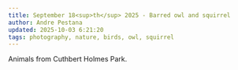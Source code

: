 ```yaml
---
title: September 18<sup>th</sup> 2025 - Barred owl and squirrel
author: Andre Pestana
updated: 2025-10-03 6:21:20
tags: photography, nature, birds, owl, squirrel
---
```


<!-- excerpt -->

Animals from Cuthbert Holmes Park.

<!-- excerpt -->

<FolderGallery dir="/sections/photography/posts/2025-09-18" sort="name-asc" />
